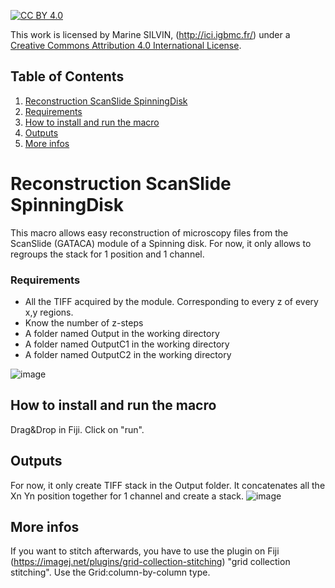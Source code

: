 [![CC BY 4.0][cc-by-shield]][cc-by]

This work is licensed by Marine SILVIN, (http://ici.igbmc.fr/) under a
[Creative Commons Attribution 4.0 International License][cc-by].

[cc-by]: http://creativecommons.org/licenses/by/4.0/
[cc-by-image]: https://i.creativecommons.org/l/by/4.0/88x31.png
[cc-by-shield]: https://img.shields.io/badge/License-CC%20BY%204.0-lightgrey.svg


## Table of Contents
1. [Reconstruction ScanSlide SpinningDisk](#Reconstruction-ScanSlide-SpinningDisk)
2. [Requirements](#Requirements)
3. [How to install and run the macro](#How-to-install-and-run-the-macro)
7. [Outputs](#Outputs)
8. [More infos](#More-infos)


# Reconstruction ScanSlide SpinningDisk
 This macro allows easy reconstruction of microscopy files from the ScanSlide (GATACA) module of a Spinning disk.
 For now, it only allows to regroups the stack for 1 position and 1 channel.

### Requirements
* All the TIFF acquired by the module. Corresponding to every z of every x,y regions.
* Know the number of z-steps
* A folder named Output in the working directory
* A folder named OutputC1 in the working directory
* A folder named OutputC2 in the working directory

![image](https://user-images.githubusercontent.com/60384924/157669109-7dd65def-6824-4d00-8950-c83f8b0fe854.png)

## How to install and run the macro
Drag&Drop in Fiji.
Click on "run".


## Outputs
For now, it only create TIFF stack in the Output folder. 
It concatenates all the Xn Yn position together for 1 channel and create a stack.
![image](https://user-images.githubusercontent.com/60384924/157669179-8bb590b7-e79b-4036-9210-c5482ca1a070.png)


## More infos
If you want to stitch afterwards, you have to use the plugin on Fiji (https://imagej.net/plugins/grid-collection-stitching) "grid collection stitching". Use the Grid:column-by-column type.
